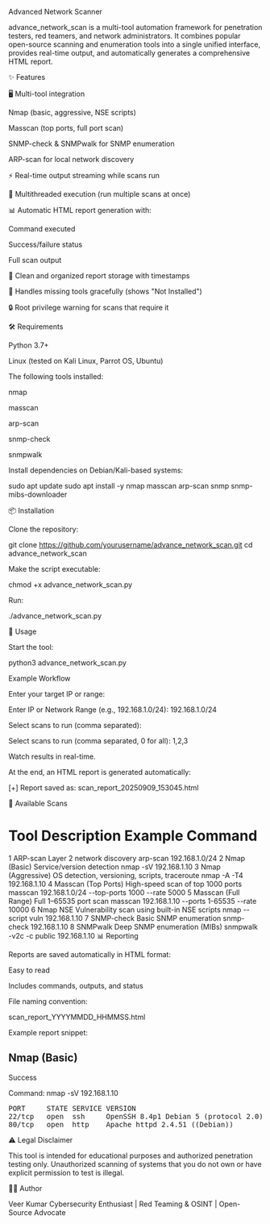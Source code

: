 Advanced Network Scanner

advance_network_scan is a multi-tool automation framework for penetration testers, red teamers, and network administrators.
It combines popular open-source scanning and enumeration tools into a single unified interface, provides real-time output, and automatically generates a comprehensive HTML report.

✨ Features

🖥 Multi-tool integration

Nmap (basic, aggressive, NSE scripts)

Masscan (top ports, full port scan)

SNMP-check & SNMPwalk for SNMP enumeration

ARP-scan for local network discovery

⚡ Real-time output streaming while scans run

🔀 Multithreaded execution (run multiple scans at once)

📊 Automatic HTML report generation with:

Command executed

Success/failure status

Full scan output

📁 Clean and organized report storage with timestamps

🚨 Handles missing tools gracefully (shows "Not Installed")

🔒 Root privilege warning for scans that require it

🛠 Requirements

Python 3.7+

Linux (tested on Kali Linux, Parrot OS, Ubuntu)

The following tools installed:

nmap

masscan

arp-scan

snmp-check

snmpwalk

Install dependencies on Debian/Kali-based systems:

sudo apt update
sudo apt install -y nmap masscan arp-scan snmp snmp-mibs-downloader

📦 Installation

Clone the repository:

git clone https://github.com/yourusername/advance_network_scan.git
cd advance_network_scan


Make the script executable:

chmod +x advance_network_scan.py


Run:

./advance_network_scan.py

🚀 Usage

Start the tool:

python3 advance_network_scan.py

Example Workflow

Enter your target IP or range:

Enter IP or Network Range (e.g., 192.168.1.0/24): 192.168.1.0/24


Select scans to run (comma separated):

Select scans to run (comma separated, 0 for all): 1,2,3


Watch results in real-time.

At the end, an HTML report is generated automatically:

[+] Report saved as: scan_report_20250909_153045.html

🧪 Available Scans
#	Tool	Description	Example Command
1	ARP-scan	Layer 2 network discovery	arp-scan 192.168.1.0/24
2	Nmap (Basic)	Service/version detection	nmap -sV 192.168.1.10
3	Nmap (Aggressive)	OS detection, versioning, scripts, traceroute	nmap -A -T4 192.168.1.10
4	Masscan (Top Ports)	High-speed scan of top 1000 ports	masscan 192.168.1.0/24 --top-ports 1000 --rate 5000
5	Masscan (Full Range)	Full 1–65535 port scan	masscan 192.168.1.10 --ports 1-65535 --rate 10000
6	Nmap NSE	Vulnerability scan using built-in NSE scripts	nmap --script vuln 192.168.1.10
7	SNMP-check	Basic SNMP enumeration	snmp-check 192.168.1.10
8	SNMPwalk	Deep SNMP enumeration (MIBs)	snmpwalk -v2c -c public 192.168.1.10
📊 Reporting

Reports are saved automatically in HTML format:

Easy to read

Includes commands, outputs, and status

File naming convention:

scan_report_YYYYMMDD_HHMMSS.html


Example report snippet:

<h2>Nmap (Basic)</h2>
<span class="status success">Success</span>
<p>Command: nmap -sV 192.168.1.10</p>
<pre>
PORT     STATE SERVICE VERSION
22/tcp   open  ssh     OpenSSH 8.4p1 Debian 5 (protocol 2.0)
80/tcp   open  http    Apache httpd 2.4.51 ((Debian))
</pre>

⚠️ Legal Disclaimer

This tool is intended for educational purposes and authorized penetration testing only.
Unauthorized scanning of systems that you do not own or have explicit permission to test is illegal.

👨‍💻 Author

Veer Kumar
Cybersecurity Enthusiast | Red Teaming & OSINT | Open-Source Advocate
